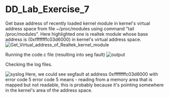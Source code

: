 # DD_Lab_Exercise_7

Get base address of recently loaded kernel module in kernel's virtual address space from file ~/proc/modules using command "tail /proc/modules".
Here highlighted one is realtek module whose base address is (0xffffffffc03d6000) in kernel's virtual address space.
![Get_Virtual_address_of_Realtek_kernel_module](https://user-images.githubusercontent.com/35663501/113764837-208d6700-9739-11eb-9aae-31900abf2521.png)


Running the code.c file (resulting into seg fault)
![output](https://user-images.githubusercontent.com/35663501/113765343-c345e580-9739-11eb-9ca8-f44658cbd155.png)

Checking the log files.

![syslog](https://user-images.githubusercontent.com/35663501/113765429-deb0f080-9739-11eb-8fe5-a2f0593b409a.png)
Here, we could see segfault at address 0xffffffffc03d6000 with error code 5
error code 5 means - reading from a memory area that is mapped but not readable, this is probably because it's pointing somewhere in the kernel's area of the address space.
